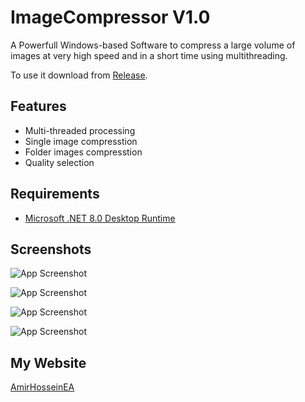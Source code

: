
# ImageCompressor V1.0

A Powerfull Windows-based Software to compress a large volume of images at very high speed and in a short time using multithreading.

To use it download from [Release](https://github.com/AmirHosseinEA/ImageCompressor/releases).
## Features

- Multi-threaded processing
- Single image compresstion
- Folder images compresstion
- Quality selection


## Requirements

- [Microsoft .NET 8.0 Desktop Runtime](https://dotnet.microsoft.com/en-us/download/dotnet/8.0)


## Screenshots

![App Screenshot](https://amirhosseinea.ir/images/folio/image_compressor/1.jpg)

![App Screenshot](https://amirhosseinea.ir/images/folio/image_compressor/2.jpg)

![App Screenshot](https://amirhosseinea.ir/images/folio/image_compressor/3.jpg)

![App Screenshot](https://amirhosseinea.ir/images/folio/image_compressor/4.jpg)
## My Website
[AmirHosseinEA](https://amirhosseinea.ir/)